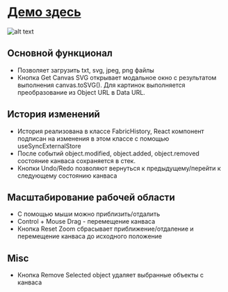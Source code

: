 # [Демо здесь](https://maxa-test-app.netlify.app/)

![alt text](./public/example.gif "Logo Title Text 1")

## Основной функционал
  - Позволяет загрузить txt, svg, jpeg, png файлы
  - Кнопка Get Canvas SVG открывает модальное окно с результатом выполнения canvas.toSVG(). Для картинок выполняется преобразование из Object URL в Data URL.

## История изменений
  - История реализована в классе FabricHistory, React компонент подписан на изменения в этом классе с помощью useSyncExternalStore
  - После событий object.modified, object.added, object.removed состояние канваса сохраняется в стек.
  - Кнопки Undo/Redo позволяют вернуться к предыдущему/перейти к следующему состоянию канваса

## Масштабирование рабочей области
  - С помощью мыши можно приблизить/отдалить
  - Control + Mouse Drag - перемещение канваса
  - Кнопка Reset Zoom сбрасывает приближение/отдаление и перемещение канваса до исходного положение

## Misc
  - Кнопка Remove Selected object удаляет выбранные объекты с канваса
